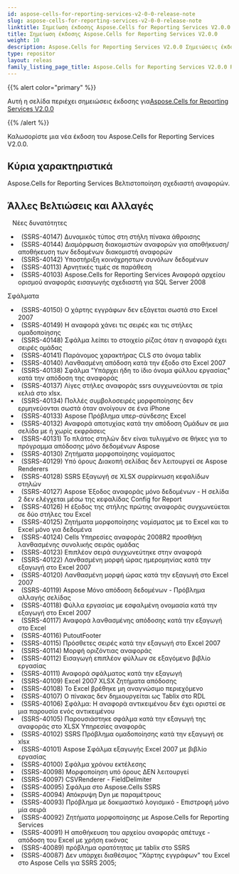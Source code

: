 ```yaml
---
id: aspose-cells-for-reporting-services-v2-0-0-release-note
slug: aspose-cells-for-reporting-services-v2-0-0-release-note
linktitle: Σημείωση έκδοσης Aspose.Cells for Reporting Services V2.0.0
title: Σημείωση έκδοσης Aspose.Cells for Reporting Services V2.0.0
weight: 10
description: Aspose.Cells for Reporting Services V2.0.0 Σημειώσεις έκδοσης – οι πιο πρόσφατες ενημερώσεις και επιδιορθώσεις
type: repositor
layout: releas
family_listing_page_title: Aspose.Cells for Reporting Services V2.0.0 Release Note
---
```

{{% alert color="primary" %}} 

 Αυτή η σελίδα περιέχει σημειώσεις έκδοσης για[Aspose.Cells for Reporting Services V2.0.0](https://releases.aspose.com/cells/reportingservices/new-releases/aspose.cells-for-reporting-services-v2.0.0/)

{{% /alert %}} 

 Καλωσορίστε μια νέα έκδοση του Aspose.Cells for Reporting Services V2.0.0.
##  **Κύρια χαρακτηριστικά**
Aspose.Cells for Reporting Services Βελτιστοποίηση σχεδιαστή αναφορών.
##  **Άλλες Βελτιώσεις και Αλλαγές**
` ` Νέες δυνατότητες

- ` `(SSRS-40147) Δυναμικός τύπος στη στήλη πίνακα άθροισης
- ` `(SSRS-40144) Διαμόρφωση διακομιστών αναφορών για αποθήκευση/αποθήκευση των δεδομένων διακομιστή αναφορών
- ` `(SSRS-40142) Υποστήριξη κοινόχρηστων συνόλων δεδομένων
- ` `(SSRS-40113) Αρνητικές τιμές σε παράθεση
- ` `(SSRS-40103) Aspose.Cells for Reporting Services Αναφορά αρχείου ορισμού αναφοράς εισαγωγής σχεδιαστή για SQL Server 2008

Σφάλματα

- ` `(SSRS-40150) Ο χάρτης εγγράφων δεν εξάγεται σωστά στο Excel 2007
- ` `(SSRS-40149) Η αναφορά χάνει τις σειρές και τις στήλες ομαδοποίησης
- ` `(SSRS-40148) Σφάλμα λείπει το στοιχείο ρίζας όταν η αναφορά έχει σειρές ομάδας
- ` `(SSRS-40141) Παράνομος χαρακτήρας CLS στο όνομα tablix
- ` `(SSRS-40140) Λανθασμένη απόδοση κατά την έξοδο στο Excel 2007
- ` `(SSRS-40138) Σφάλμα "Υπάρχει ήδη το ίδιο όνομα φύλλου εργασίας" κατά την απόδοση της αναφοράς
- ` `(SSRS-40137) Λίγες στήλες αναφοράς ssrs συγχωνεύονται σε τρία κελιά στο xlsx.
- ` `(SSRS-40134) Πολλές συμβολοσειρές μορφοποίησης δεν ερμηνεύονται σωστά όταν ανοίγουν σε ένα iPhone
- ` `(SSRS-40133) Aspose Πρόβλημα υπερ-σύνδεσης Excel
- ` `(SSRS-40132) Αναφορά αποτυχίας κατά την απόδοση Ομάδων σε μια σελίδα με ή χωρίς εκφράσεις
- ` `(SSRS-40131) Το πλάτος στηλών δεν είναι τυλιγμένο σε θήκες για το πρόγραμμα απόδοσης μόνο δεδομένων Aspose
- ` `(SSRS-40130) Ζητήματα μορφοποίησης νομίσματος
- ` `(SSRS-40129) Υπό όρους Διακοπή σελίδας δεν λειτουργεί σε Aspose Renderers
- ` `(SSRS-40128) SSRS Εξαγωγή σε XLSX συρρίκνωση κεφαλίδων στηλών
- ` `(SSRS-40127) Aspose Έξοδος αναφοράς μόνο δεδομένων - Η σελίδα 2 δεν ελέγχεται μέσω της κεφαλίδας Config for Report
- ` `(SSRS-40126) Η έξοδος της στήλης πρώτης αναφοράς συγχωνεύεται σε δύο στήλες του Excel
- ` `(SSRS-40125) Ζητήματα μορφοποίησης νομίσματος με το Excel και το Excel μόνο για δεδομένα
- ` `(SSRS-40124) Cells Υπηρεσίες αναφοράς 2008R2 προσθήκη λανθασμένης συνολικής σειράς ομάδας
- ` `(SSRS-40123) Επιπλέον σειρά συγχωνεύτηκε στην αναφορά
- ` `(SSRS-40122) Λανθασμένη μορφή ώρας ημερομηνίας κατά την εξαγωγή στο Excel 2007
- ` `(SSRS-40120) Λανθασμένη μορφή ώρας κατά την εξαγωγή στο Excel 2007
- ` `(SSRS-40119) Aspose Μόνο απόδοση δεδομένων - Πρόβλημα αλλαγής σελίδας
- ` `(SSRS-40118) Φύλλα εργασίας με εσφαλμένη ονομασία κατά την εξαγωγή στο Excel 2007
- ` `(SSRS-40117) Αναφορά λανθασμένης απόδοσης κατά την εξαγωγή στο Excel
- ` `(SSRS-40116) PutoutFooter
- ` `(SSRS-40115) Πρόσθετες σειρές κατά την εξαγωγή στο Excel 2007
- ` `(SSRS-40114) Μορφή οριζόντιας αναφοράς
- ` `(SSRS-40112) Εισαγωγή επιπλέον φύλλων σε εξαγόμενο βιβλίο εργασίας
- ` `(SSRS-40111) Αναφορά σφάλματος κατά την εξαγωγή
- ` `(SSRS-40109) Excel 2007 XLSX ζητήματα απόδοσης
- ` `(SSRS-40108) Το Excel βρέθηκε μη αναγνώσιμο περιεχόμενο
- ` `(SSRS-40107) Ο πίνακας δεν δημιουργείται ως Tablix στο RDL
- ` `(SSRS-40106) Σφάλμα: Η αναφορά αντικειμένου δεν έχει οριστεί σε μια παρουσία ενός αντικειμένου
- ` `(SSRS-40105) Παρουσιάστηκε σφάλμα κατά την εξαγωγή της αναφοράς στο XLSX Υπηρεσίες αναφοράς
- ` `(SSRS-40102) SSRS Πρόβλημα ομαδοποίησης κατά την εξαγωγή σε xlsx
- ` `(SSRS-40101) Aspose Σφάλμα εξαγωγής Excel 2007 με βιβλίο εργασίας
- ` `(SSRS-40100) Σφάλμα χρόνου εκτέλεσης
- ` `(SSRS-40098) Μορφοποίηση υπό όρους ΔΕΝ λειτουργεί
- ` `(SSRS-40097) CSVRenderer - FieldDelimiter
- ` `(SSRS-40095) Σφάλμα στο Aspose.Cells SSRS
- ` `(SSRS-40094) Απόκρυψη Dyn με παραμέτρους
- ` `(SSRS-40093) Πρόβλημα με δοκιμαστικό λογισμικό - Επιστροφή μόνο μία σειρά
- ` `(SSRS-40092) Ζητήματα μορφοποίησης με Aspose.Cells for Reporting Services
- ` `(SSRS-40091) Η αποθήκευση του αρχείου αναφοράς απέτυχε - απόδοση του Excel με χρήση εικόνας
- ` `(SSRS-40089) πρόβλημα ορατότητας με tablix στο SSRS
- ` `(SSRS-40087) Δεν υπάρχει διαθέσιμος "Χάρτης εγγράφων" του Excel στο Aspose Cells για SSRS 2005;
